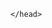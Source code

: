 <html>
	<head>


<script type='text/javascript'>
	function initEmbeddedMessaging() {
		try {
			embeddedservice_bootstrap.settings.language = 'en_US'; // For example, enter 'en' or 'en-US'

			embeddedservice_bootstrap.init(
				'00D1s0000001LUu',
				'BotDeployment_7',
				'https://one-jiobp--pocnonrex.sandbox.my.site.com/ESWBotDeployment71713928827664',
				{
					scrt2URL: 'https://one-jiobp--pocnonrex.sandbox.my.salesforce-scrt.com'
				}
			);
		} catch (err) {
			console.error('Error loading Embedded Messaging: ', err);
		}
	};
</script>
<script type='text/javascript' src='https://one-jiobp--pocnonrex.sandbox.my.site.com/ESWBotDeployment71713928827664/assets/js/bootstrap.min.js' onload='initEmbeddedMessaging()'></script>



<!--
<script type='text/javascript'> 
	function initEmbeddedMessaging() {
		try {
			embeddedservice_bootstrap.settings.language = 'en_US'; // For example, enter 'en' or 'en-US'

			embeddedservice_bootstrap.init(
				'00D1s0000001LUu',
				'MIAW_Deployment_7',
				'https://one-jiobp--pocnonrex.sandbox.my.site.com/ESWMIAWDeployment71713796810012',
				{
					scrt2URL: 'https://one-jiobp--pocnonrex.sandbox.my.salesforce-scrt.com'
				}
			);
		} catch (err) {
			console.error('Error loading Embedded Messaging: ', err);
		}
	};
</script>
<script type='text/javascript' src='https://one-jiobp--pocnonrex.sandbox.my.site.com/ESWMIAWDeployment71713796810012/assets/js/bootstrap.min.js' onload='initEmbeddedMessaging()'></script>

-->




	</head>
  <body>



    
  </body>
</html>
